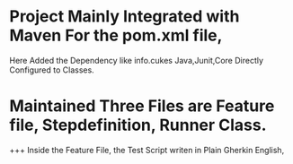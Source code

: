 # Project Mainly Integrated with Maven For the pom.xml file,
  Here Added the Dependency like info.cukes Java,Junit,Core Directly Configured to Classes.
  
# Maintained Three Files are Feature file, Stepdefinition, Runner Class.
+++ Inside the Feature File, the Test Script writen in Plain Gherkin English,

